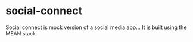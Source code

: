 # social-connect

Social connect is mock version of a social media app... 
It is built using the MEAN stack
